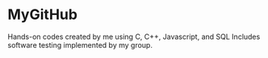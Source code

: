 # MyGitHub
Hands-on codes created by me using C, C++, Javascript, and SQL
Includes software testing implemented by my group.
